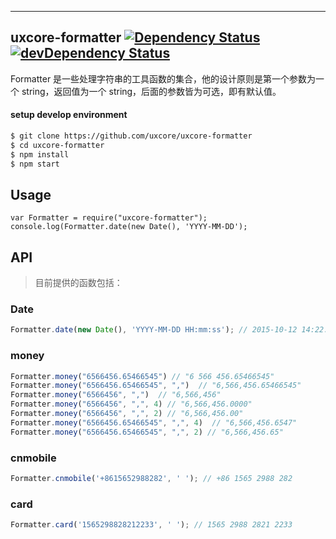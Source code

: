 ---

## uxcore-formatter [![Dependency Status](http://img.shields.io/david/uxcore/uxcore-formatter.svg?style=flat-square)](https://david-dm.org/uxcore/uxcore-formatter) [![devDependency Status](http://img.shields.io/david/dev/uxcore/uxcore-formatter.svg?style=flat-square)](https://david-dm.org/uxcore/uxcore-formatter#info=devDependencies) 


Formatter 是一些处理字符串的工具函数的集合，他的设计原则是第一个参数为一个 string，返回值为一个 string，后面的参数皆为可选，即有默认值。

#### setup develop environment

```sh
$ git clone https://github.com/uxcore/uxcore-formatter
$ cd uxcore-formatter
$ npm install
$ npm start
```

## Usage
```
var Formatter = require("uxcore-formatter");
console.log(Formatter.date(new Date(), 'YYYY-MM-DD');
```

## API
> 目前提供的函数包括：

### Date
```javascript
Formatter.date(new Date(), 'YYYY-MM-DD HH:mm:ss'); // 2015-10-12 14:22:16
```

### money

```javascript
Formatter.money("6566456.65466545") // "6 566 456.65466545"
Formatter.money("6566456.65466545", ",")  // "6,566,456.65466545"
Formatter.money("6566456", ",")  // "6,566,456"
Formatter.money("6566456", ",", 4) // "6,566,456.0000"
Formatter.money("6566456", ",", 2) // "6,566,456.00"
Formatter.money("6566456.65466545", ",", 4)  // "6,566,456.6547"
Formatter.money("6566456.65466545", ",", 2) // "6,566,456.65"
```

### cnmobile
```javascript
Formatter.cnmobile('+8615652988282', ' '); // +86 1565 2988 282
```

### card
```javascript
Formatter.card('1565298828212233', ' '); // 1565 2988 2821 2233
```


